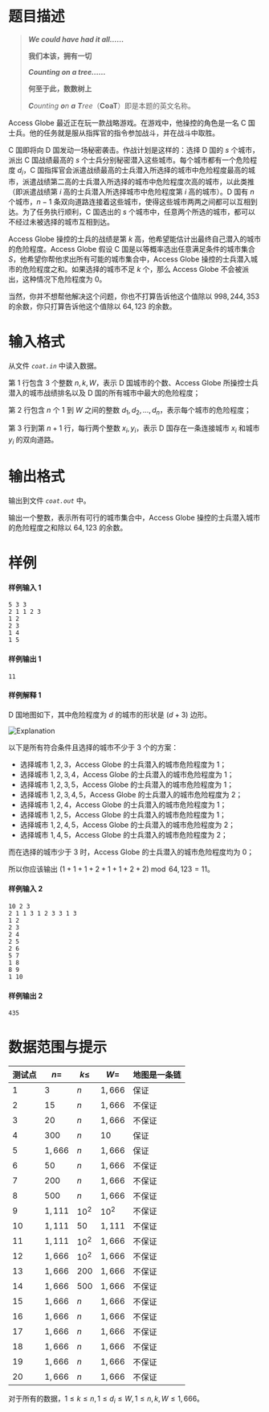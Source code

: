 
# 题目描述

> ***We could have had it all……***
>
> **我们本该，拥有一切**
>
> ***Counting on a tree……***
>
> **何至于此，数数树上**
>
> ***C**ounting **o**n **a** **T**ree*（**CoaT**）即是本题的英文名称。

Access Globe 最近正在玩一款战略游戏。在游戏中，他操控的角色是一名 C 国士兵。他的任务就是服从指挥官的指令参加战斗，并在战斗中取胜。

C 国即将向 D 国发动一场秘密袭击。作战计划是这样的：选择 D 国的 $s$ 个城市，派出 C 国战绩最高的 $s$ 个士兵分别秘密潜入这些城市。每个城市都有一个危险程度 $d_i$，C 国指挥官会派遣战绩最高的士兵潜入所选择的城市中危险程度最高的城市，派遣战绩第二高的士兵潜入所选择的城市中危险程度次高的城市，以此类推（即派遣战绩第 $i$ 高的士兵潜入所选择城市中危险程度第 $i$ 高的城市）。D 国有 $n$ 个城市，$n − 1$ 条双向道路连接着这些城市，使得这些城市两两之间都可以互相到达。为了任务执行顺利，C 国选出的 $s$ 个城市中，任意两个所选的城市，都可以不经过未被选择的城市互相到达。

Access Globe 操控的士兵的战绩是第 $k$ 高，他希望能估计出最终自己潜入的城市的危险程度。Access Globe 假设 C 国是以等概率选出任意满足条件的城市集合 $S$，他希望你帮他求出所有可能的城市集合中，Access Globe 操控的士兵潜入城市的危险程度之和。如果选择的城市不足 $k$ 个，那么 Access Globe 不会被派出，这种情况下危险程度为 $0$。

当然，你并不想帮他解决这个问题，你也不打算告诉他这个值除以 $998, 244, 353$ 的余数，你只打算告诉他这个值除以 $64,123$ 的余数。

# 输入格式

从文件 *`coat.in`* 中读入数据。

第 $1$ 行包含 $3$ 个整数 $n, k, W$，表示 D 国城市的个数、Access Globe 所操控士兵潜入的城市战绩排名以及 D 国的所有城市中最大的危险程度；

第 $2$ 行包含 $n$ 个 $1$ 到 $W$ 之间的整数 $d_1, d_2 ,\dots , d_n$，表示每个城市的危险程度；

第 $3$ 行到第 $n + 1$ 行，每行两个整数 $x_i , y_i$，表示 D 国存在一条连接城市 $x_i$ 和城市 $y_i$ 的双向道路。

# 输出格式

输出到文件 *`coat.out`* 中。

输出一个整数，表示所有可行的城市集合中，Access Globe 操控的士兵潜入城市的危险程度之和除以 $64,123$ 的余数。

# 样例

#### 样例输入 1

```plain
5 3 3
2 1 1 2 3
1 2
2 3
1 4
1 5
```

#### 样例输出 1

```plain
11
```

#### 样例解释 1

D 国地图如下，其中危险程度为 $d$ 的城市的形状是 $(d + 3)$ 边形。

![Explanation](/source/guoj/1004/img/aHR0cHM6Ly9sb2ouYWMvcHJvYmxlbS8xL3Rlc3RkYXRhL2Rvd25sb2FkL1QzRXhwbGFpbi5wbmc=.png)

以下是所有符合条件且选择的城市不少于 $3$ 个的方案：

+ 选择城市 $1, 2, 3$，Access Globe 的士兵潜入的城市危险程度为 $1$；
+ 选择城市 $1, 2, 3, 4$，Access Globe 的士兵潜入的城市危险程度为 $1$；
+ 选择城市 $1, 2, 3, 5$，Access Globe 的士兵潜入的城市危险程度为 $1$；
+ 选择城市 $1, 2, 3, 4, 5$，Access Globe 的士兵潜入的城市危险程度为 $2$；
+ 选择城市 $1, 2, 4$，Access Globe 的士兵潜入的城市危险程度为 $1$；
+ 选择城市 $1, 2, 5$，Access Globe 的士兵潜入的城市危险程度为 $1$；
+ 选择城市 $1, 2, 4, 5$，Access Globe 的士兵潜入的城市危险程度为 $2$；
+ 选择城市 $1, 4, 5$，Access Globe 的士兵潜入的城市危险程度为 $2$；

而在选择的城市少于 $3$ 时，Access Globe 的士兵潜入的城市危险程度均为 $0$；

所以你应该输出 $(1 + 1 + 1 + 2 + 1 + 1 + 2 + 2) \bmod 64, 123 = 11$。

#### 样例输入 2

```plain
10 2 3
2 1 1 3 1 2 3 3 1 3
1 2
2 3
2 4
2 5
2 6
5 7
1 8
8 9
1 10
```

#### 样例输出 2

```plain
435
```

# 数据范围与提示

<!-- BEGIN: Migrated markdown table -->

| 测试点 | $n=$ | $k\leq$ | $W=$ | 地图是一条链 |
|-|-|-|-|-|
| $1$ | $3$ | $n$ | $1,666$ | 保证 |
| $2$ | $15$ | $n$ | $1,666$ | 不保证 |
| $3$ | $20$ | $n$ | $1,666$ | 不保证 |
| $4$ | $300$ | $n$ | $10$ | 保证 |
| $5$ | $1,666$ | $n$ | $1,666$ | 保证 |
| $6$ | $50$ | $n$ | $1,666$ | 不保证 |
| $7$ | $200$ | $n$ | $1,666$ | 不保证 |
| $8$ | $500$ | $n$ | $1,666$ | 不保证 |
| $9$ | $1,111$ | $10^2$ | $10^2$ | 不保证 |
| $10$ | $1,111$ | $50$ | $1,111$ | 不保证 |
| $11$ | $1,111$ | $10^2$ | $1,666$ | 不保证 |
| $12$ | $1,666$ | $10^2$ | $1,666$ | 不保证 |
| $13$ | $1,666$ | $200$ | $1,666$ | 不保证 |
| $14$ | $1,666$ | $500$ | $1,666$ | 不保证 |
| $15$ | $1,666$ | $n$ | $1,666$ | 不保证 |
| $16$ | $1,666$ | $n$ | $1,666$ | 不保证 |
| $17$ | $1,666$ | $n$ | $1,666$ | 不保证 |
| $18$ | $1,666$ | $n$ | $1,666$ | 不保证 |
| $19$ | $1,666$ | $n$ | $1,666$ | 不保证 |
| $20$ | $1,666$ | $n$ | $1,666$ | 不保证 |

<!-- Migrated from original HTML table:
<table class="ui celled center aligned table"><thead><th>测试点</th><th>$n=$ </th><th>$k\leq$ </th><th>$W=$ </th><th>地图是一条链</th></thead><tr><td>$1$ </td><td>$3$ </td><td rowspan="8">$n$ </td><td rowspan="3">$1,666$ </td><td>保证</td></tr><tr><td>$2$ </td><td>$15$ </td><td rowspan="2">不保证</td></tr><tr><td>$3$ </td><td>$20$ </td></tr><tr><td>$4$ </td><td>$300$ </td><td>$10$ </td><td rowspan="2">保证</td></tr><tr><td>$5$ </td><td>$1,666$ </td><td rowspan="4">$1,666$ </td></tr><tr><td>$6$ </td><td>$50$ </td><td rowspan="15">不保证</td></tr><tr><td>$7$ </td><td>$200$ </td></tr><tr><td>$8$ </td><td>$500$ </td></tr><tr><td>$9$ </td><td rowspan="3">$1,111$ </td><td>$10^2$ </td><td>$10^2$ </td></tr><tr><td>$10$ </td><td>$50$ </td><td>$1,111$ </td></tr><tr><td>$11$ </td><td rowspan="2">$10^2$ </td><td rowspan="10">$1,666$ </td></tr><tr><td>$12$ </td><td rowspan="9">$1,666$ </td></tr><tr><td>$13$ </td><td>$200$ </td></tr><tr><td>$14$ </td><td>$500$ </td></tr><tr><td>$15$ </td><td rowspan="6">$n$ </td></tr><tr><td>$16$ </td></tr><tr><td>$17$ </td></tr><tr><td>$18$ </td></tr><tr><td>$19$ </td></tr><tr><td>$20$ </td></tr></table>
-->

<!-- END: Migrated markdown table -->

对于所有的数据，$1 \leq k \leq n, 1 \leq d_i \leq W, 1\leq n, k, W \leq 1, 666$。


